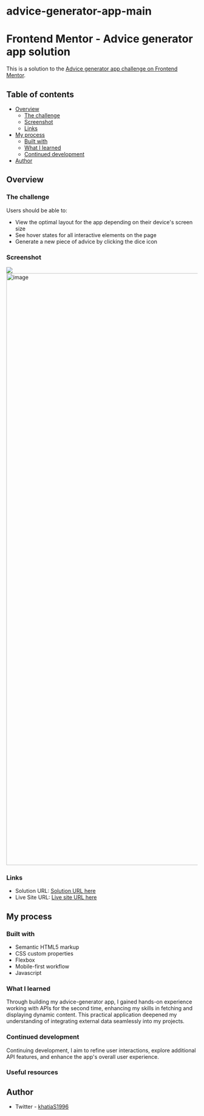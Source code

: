# advice-generator-app-main

# Frontend Mentor - Advice generator app solution

This is a solution to the [Advice generator app challenge on Frontend Mentor](https://www.frontendmentor.io/challenges/advice-generator-app-QdUG-13db).

## Table of contents

- [Overview](#overview)
  - [The challenge](#the-challenge)
  - [Screenshot](#screenshot)
  - [Links](#links)
- [My process](#my-process)
  - [Built with](#built-with)
  - [What I learned](#what-i-learned)
  - [Continued development](#continued-development)
- [Author](#author)


## Overview

### The challenge

Users should be able to:

- View the optimal layout for the app depending on their device's screen size
- See hover states for all interactive elements on the page
- Generate a new piece of advice by clicking the dice icon

### Screenshot

![](./screenshot.jpg)
<img width="1558" alt="image" src="https://github.com/khatias/advice-generator-app-main/assets/130936157/c464c783-1f60-4f15-89a3-d3971f491177">


### Links

- Solution URL: [Solution URL here](https://github.com/khatias/advice-generator-app-main)
- Live Site URL: [Live site URL here](https://khatias.github.io/advice-generator-app-main/)

## My process

### Built with

- Semantic HTML5 markup
- CSS custom properties
- Flexbox
- Mobile-first workflow
- Javascript



### What I learned

Through building my advice-generator app, I gained hands-on experience working with APIs for the second time, enhancing my skills in fetching and displaying dynamic content. This practical application deepened my understanding of integrating external data seamlessly into my projects.

### Continued development

Continuing development, I aim to refine user interactions, explore additional API features, and enhance the app's overall user experience. 

### Useful resources

## Author

- Twitter - [khatiaS1996](https://twitter.com/khatiaS1996)

